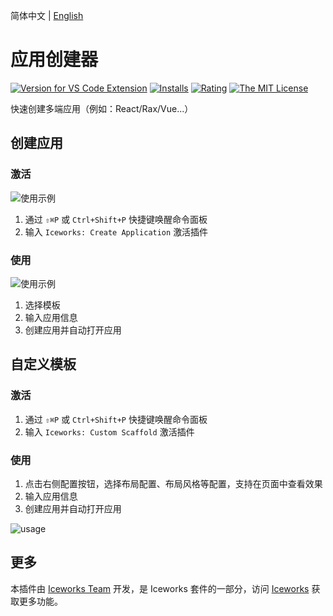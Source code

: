 简体中文 | [English](https://github.com/ice-lab/iceworks/blob/master/extensions/iceworks-project-creator/README.md)

# 应用创建器

[![Version for VS Code Extension](https://vsmarketplacebadge.apphb.com/version-short/iceworks-team.iceworks-project-creator.svg?logo=visual-studio-code)](https://marketplace.visualstudio.com/items?itemName=iceworks-team.iceworks-project-creator)
[![Installs](https://vsmarketplacebadge.apphb.com/installs-short/iceworks-team.iceworks-project-creator.svg)](https://marketplace.visualstudio.com/items?itemName=iceworks-team.iceworks-project-creator)
[![Rating](https://vsmarketplacebadge.apphb.com/rating-short/iceworks-team.iceworks-project-creator.svg)](https://marketplace.visualstudio.com/items?itemName=iceworks-team.iceworks-project-creator)
[![The MIT License](https://img.shields.io/badge/license-MIT-blue.svg)](http://opensource.org/licenses/MIT)

快速创建多端应用（例如：React/Rax/Vue...）

## 创建应用

### 激活

![使用示例](https://user-images.githubusercontent.com/56879942/87621232-e61b0e80-c752-11ea-852c-77bb164d2dab.gif)

1. 通过 `⇧⌘P` 或 `Ctrl+Shift+P` 快捷键唤醒命令面板
2. 输入 `Iceworks: Create Application` 激活插件

### 使用

![使用示例](https://user-images.githubusercontent.com/56879942/87621825-41013580-c754-11ea-8da8-e49e71397d08.gif)

1. 选择模板
2. 输入应用信息
3. 创建应用并自动打开应用

## 自定义模板

### 激活

1. 通过 `⇧⌘P` 或 `Ctrl+Shift+P` 快捷键唤醒命令面板
2. 输入 `Iceworks: Custom Scaffold` 激活插件

### 使用

1. 点击右侧配置按钮，选择布局配置、布局风格等配置，支持在页面中查看效果
2. 输入应用信息
3. 创建应用并自动打开应用

![usage](https://user-images.githubusercontent.com/44047106/98786993-de862080-2439-11eb-8c93-cb69afda78dd.gif)

## 更多

本插件由 [Iceworks Team](https://marketplace.visualstudio.com/publishers/iceworks-team) 开发，是 Iceworks 套件的一部分，访问 [Iceworks](https://marketplace.visualstudio.com/items?itemName=iceworks-team.iceworks) 获取更多功能。
